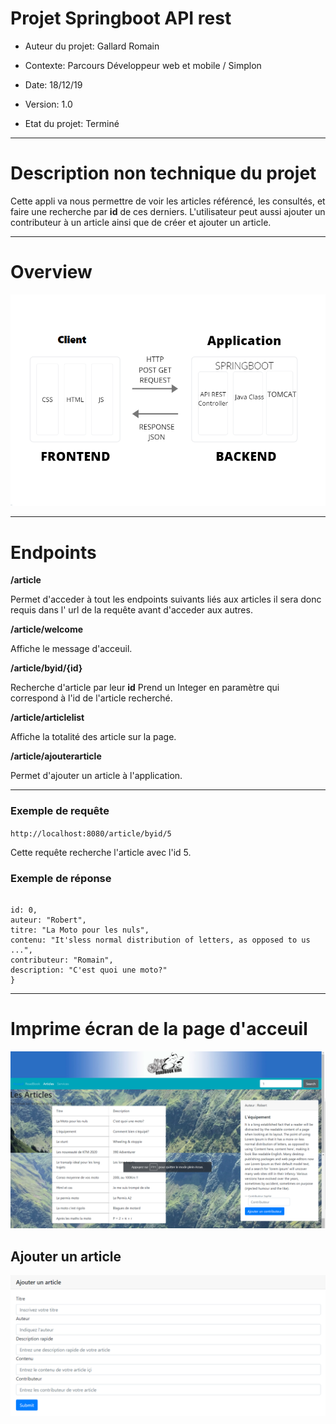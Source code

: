 # Projet Springboot API rest

* Auteur du projet: Gallard Romain

* Contexte: Parcours Développeur web et mobile / Simplon

* Date: 18/12/19

* Version: 1.0

* Etat du projet: Terminé

___


# Description non technique du projet 

Cette appli va nous permettre de voir les articles référencé, les consultés, et faire une recherche par **id** de ces derniers.
L'utilisateur peut aussi ajouter un contributeur à un article ainsi que de  créer et ajouter un article.

____
# Overview
![Overview](https://github.com/RomainLP4/article/blob/master/src/main/resources/static/image/Diagramme.png)

____
# Endpoints

**/article**

Permet d'acceder à tout les endpoints suivants liés aux articles il sera donc requis dans l' url de la requête avant d'acceder aux autres.

**/article/welcome**

Affiche le message d'acceuil.

**/article/byid/{id}**

Recherche d'article par leur **id**
Prend un Integer en paramètre qui correspond à l'id de l'article recherché.

**/article/articlelist**

Affiche la totalité des article sur la page.

**/article/ajouterarticle**

Permet d'ajouter un article à l'application.

____

### Exemple de requête ###

 `http://localhost:8080/article/byid/5`

 Cette requête recherche l'article avec l'id 5.

### Exemple de réponse ###


```{

id: 0,
auteur: "Robert",
titre: "La Moto pour les nuls",
contenu: "It'sless normal distribution of letters, as opposed to us ...",
contributeur: "Romain",
description: "C'est quoi une moto?"
}
```

___

# Imprime écran de la page d'acceuil

![Ecran_d'acceuil](https://github.com/RomainLP4/article/blob/master/src/main/resources/static/image/screen1.png)

## Ajouter un article
![Ajouter_un_article](https://github.com/RomainLP4/article/blob/master/src/main/resources/static/image/screenAjoutArticle.png)





